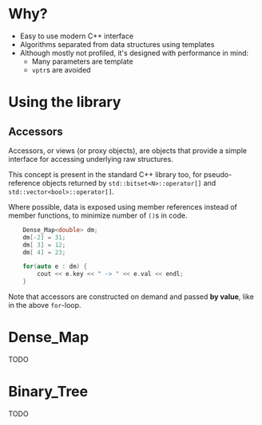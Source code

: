 # Why?

* Easy to use modern C++ interface
* Algorithms separated from data structures using templates
* Although mostly not profiled, it's designed with performance in mind:
	* Many parameters are template
	* `vptr`s are avoided

# Using the library

## Accessors

Accessors, or views (or proxy objects), are objects that provide a simple interface for accessing underlying raw structures.

This concept is present in the standard C++ library too, for pseudo-reference objects returned by `std::bitset<N>::operator[]` and `std::vector<bool>::operator[]`.

Where possible, data is exposed using member references instead of member functions, to minimize number of `()`s in code.

```cpp
	Dense_Map<double> dm;
	dm[-2] = 31;
	dm[ 3] = 12;
	dm[ 4] = 23;

	for(auto e : dm) {
		cout << e.key << " -> " << e.val << endl;
	}
```

Note that accessors are constructed on demand and passed **by value**, like in the above `for`-loop.

# Dense_Map

TODO

# Binary_Tree

TODO
